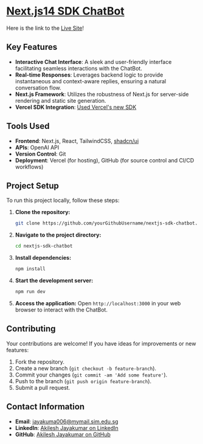 # [Next.js14 SDK ChatBot](https://nextjs14-sdk-chatbot.vercel.app/)

Here is the link to the [Live Site](https://nextjs14-sdk-chatbot.vercel.app/)!

## Key Features

- **Interactive Chat Interface**: A sleek and user-friendly interface facilitating seamless interactions with the ChatBot.
- **Real-time Responses**: Leverages backend logic to provide instantaneous and context-aware replies, ensuring a natural conversation flow.
- **Next.js Framework**: Utilizes the robustness of Next.js for server-side rendering and static site generation.
- **Vercel SDK Integration**: [Used Vercel's new SDK](https://sdk.vercel.ai/docs)

## Tools Used

- **Frontend**: Next.js, React, TailwindCSS, [shadcn/ui](https://ui.shadcn.com/docs)
- **APIs**: OpenAI API
- **Version Control**: Git
- **Deployment**: Vercel (for hosting), GitHub (for source control and CI/CD workflows)

## Project Setup

To run this project locally, follow these steps:

1. **Clone the repository:**
   ```bash
   git clone https://github.com/yourGithubUsername/nextjs-sdk-chatbot.git
   ```
2. **Navigate to the project directory:**
   ```bash
   cd nextjs-sdk-chatbot
   ```
3. **Install dependencies:**
   ```bash
   npm install
   ```
4. **Start the development server:**
   ```bash
   npm run dev
   ```
5. **Access the application:**
   Open `http://localhost:3000` in your web browser to interact with the ChatBot.

## Contributing

Your contributions are welcome! If you have ideas for improvements or new features:

1. Fork the repository.
2. Create a new branch (`git checkout -b feature-branch`).
3. Commit your changes (`git commit -am 'Add some feature'`).
4. Push to the branch (`git push origin feature-branch`).
5. Submit a pull request.

## Contact Information

- **Email**: jayakuma006@mymail.sim.edu.sg
- **LinkedIn**: [Akilesh Jayakumar on LinkedIn](https://www.linkedin.com/in/akileshjayakumar/)
- **GitHub**: [Akilesh Jayakumar on GitHub](https://github.com/akileshjayakumar)
